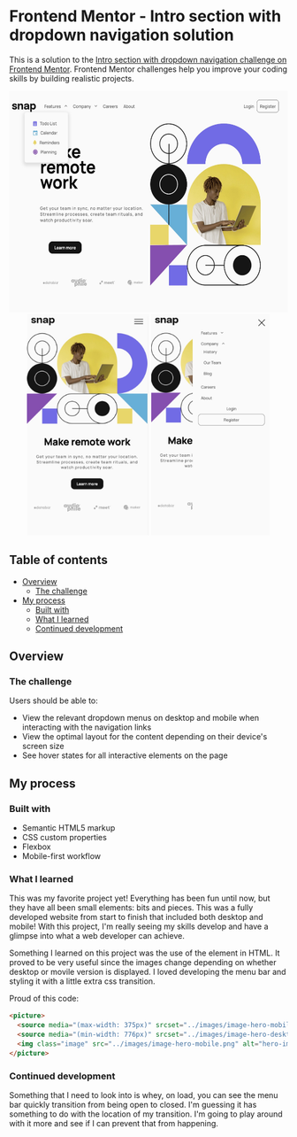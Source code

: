 # Frontend Mentor - Intro section with dropdown navigation solution

This is a solution to the [Intro section with dropdown navigation challenge on Frontend Mentor](https://www.frontendmentor.io/challenges/intro-section-with-dropdown-navigation-ryaPetHE5). Frontend Mentor challenges help you improve your coding skills by building realistic projects. 

<center>
<img src="./images/screenshot-desktop.jpg" height=400>  <img src="./images/screenshot-mobile.jpg" height= 400 /> <img src="./images/screenshot-mobile-menu.jpg" height=400 />
</center>


## Table of contents

- [Overview](#overview)
  - [The challenge](#the-challenge)
- [My process](#my-process)
  - [Built with](#built-with)
  - [What I learned](#what-i-learned)
  - [Continued development](#continued-development)


## Overview

### The challenge

Users should be able to:

- View the relevant dropdown menus on desktop and mobile when interacting with the navigation links
- View the optimal layout for the content depending on their device's screen size
- See hover states for all interactive elements on the page


## My process

### Built with

- Semantic HTML5 markup
- CSS custom properties
- Flexbox
- Mobile-first workflow

### What I learned

This was my favorite project yet!  Everything has been fun until now, but they have all been small elements: bits and pieces.  This was a fully developed website from start to finish that included both desktop and mobile!  With this project, I'm really seeing my skills develop and have a glimpse into what a web developer can achieve.

Something I learned on this project was the use of the <picture> element in HTML.  It proved to be very useful since the images change depending on whether desktop or movile version is displayed.  I loved developing the menu bar and styling it with a little extra css transition.

Proud of this code:
```html
<picture>
  <source media="(max-width: 375px)" srcset="../images/image-hero-mobile.png" />
  <source media="(min-width: 776px)" srcset="../images/image-hero-desktop.png" />
  <img class="image" src="../images/image-hero-mobile.png" alt="hero-image" />
</picture>
```
### Continued development

Something that I need to look into is whey, on load, you can see the menu bar quickly transition from being open to closed.  I'm guessing it has something to do with the location of my transition.  I'm going to play around with it more and see if I can prevent that from happening.  

